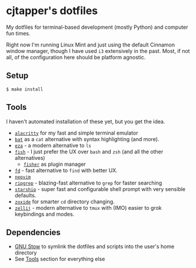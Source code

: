 # cjtapper's dotfiles
My dotfiles for terminal-based development (mostly Python) and computer fun
times.

Right now I'm running Linux Mint and just using the default Cinnamon window
manager, though I have used `i3` extensively in the past. Most, if not all, of
the configuration here should be platform agnostic.

## Setup
```
$ make install
```

## Tools
I haven't automated installation of these yet, but you get the idea.
- [`alacritty`](https://alacritty.org/) for my fast and simple terminal emulator
- [`bat`](https://github.com/sharkdp/bat) as a `cat` alternative with syntax
highlighting (and more).
- [`eza`](https://github.com/eza-community/eza) - a modern alternative to `ls`
- [`fish`](https://fishshell.com/) - I just prefer the UX over `bash` and `zsh`
  (and all the other alternatives)
    - [`fisher`](https://github.com/jorgebucaran/fisher) as plugin manager
- [`fd`](https://github.com/sharkdp/fd) - fast alternative to `find` with better
  UX.
- [`neovim`](https://neovim.io/)
- [`ripgrep`](https://github.com/BurntSushi/ripgrep) - blazing-fast alternative
to `grep` for faster searching
- [`starship`](https://starship.rs/) - super fast and configurable shell prompt with very
  sensible defaults.
- [`zoxide`](https://github.com/ajeetdsouza/zoxide) for smarter `cd` directory
changing.
- [`zellij`](https://zellij.dev/) - modern alternative to `tmux` with (IMO)
easier to grok keybindings and modes.

## Dependencies
- [GNU Stow](https://www.gnu.org/software/stow/) to symlink the dotfiles and
scripts into the user's home directory
- See [Tools](#tools) section for everything else
